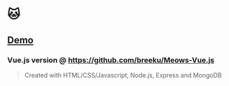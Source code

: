 # :cat:

## [Demo](https://client-hrbispgwlm.now.sh/)

### Vue.js version @ https://github.com/breeku/Meows-Vue.js

> Created with HTML/CSS/Javascript, Node.js, Express and MongoDB